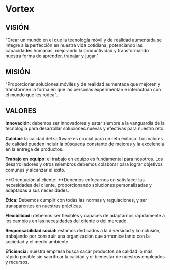 # Vortex

## VISIÓN
"Crear un mundo en el que la tecnología móvil y de realidad aumentada se integre a la perfección en nuestra vida cotidiana, potenciando las capacidades humanas, mejorando la productividad y transformando nuestra forma de aprender, trabajar y jugar."

## MISIÓN
"Proporcionar soluciones móviles y de realidad aumentada que mejoren y transformen la forma en que las personas experimentan e interactúan con el mundo que les rodea".

## VALORES
**Innovación**: debemos ser innovadores y estar siempre a la vanguardia de la tecnología para desarrollar soluciones nuevas y efectivas para nuestro reto.

**Calidad**: la calidad del software es crucial para un reto exitoso. Los valores de calidad pueden incluir la búsqueda constante de mejoras y la excelencia en la entrega de productos.

**Trabajo en equipo:** el trabajo en equipo es fundamental para nosotros. Los desarrolladores y otros miembros debemos colaborar para lograr objetivos comunes y alcanzar el éxito.

**Orientación al cliente: **Debemos enfocarnos en satisfacer las necesidades del cliente, proporcionando soluciones personalizadas y adaptadas a sus necesidades.

**Ética**: Debemos cumplir con todas las normas y regulaciones, y ser transparentes en nuestras prácticas.

**Flexibilidad:** debemos ser flexibles y capaces de adaptarnos rápidamente a los cambios en las necesidades del cliente o del mercado.

**Responsabilidad social:** estamos dedicados a la diversidad y la inclusión, trabajando por construir una organización que armonice tanto con la sociedad y el medio ambiente

**Eficiencia:** nuestra empresa busca sacar productos de calidad lo más rápido posible sin sacrificar la calidad y el bienestar de nuestros empleados y recursos.


